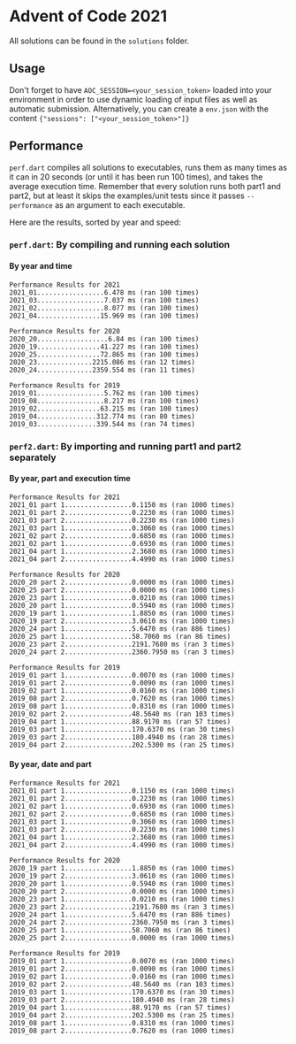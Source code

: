 # Advent of Code 2021
All solutions can be found in the `solutions` folder.
## Usage
Don't forget to have `AOC_SESSION=<your_session_token>` loaded into your environment in order to use dynamic loading of input files as well as automatic submission. Alternatively, you can create a `env.json` with the content `{"sessions": ["<your_session_token>"]}`


## Performance
`perf.dart` compiles all solutions to executables, runs them as many times as it can in 20 seconds (or until it has been run 100 times), and takes the average execution time. Remember that every solution runs both part1 and part2, but at least it skips the examples/unit tests since it passes `--performance` as an argument to each executable.

Here are the results, sorted by year and speed:

### `perf.dart`: By compiling and running each solution
#### By year and time
```
Performance Results for 2021
2021_01.................6.478 ms (ran 100 times)
2021_03.................7.037 ms (ran 100 times)
2021_02.................8.077 ms (ran 100 times)
2021_04................15.969 ms (ran 100 times)

Performance Results for 2020
2020_20..................6.84 ms (ran 100 times)
2020_19................41.227 ms (ran 100 times)
2020_25................72.865 ms (ran 100 times)
2020_23..............2215.086 ms (ran 12 times)
2020_24..............2359.554 ms (ran 11 times)

Performance Results for 2019
2019_01.................5.762 ms (ran 100 times)
2019_08.................8.217 ms (ran 100 times)
2019_02................63.215 ms (ran 100 times)
2019_04...............312.774 ms (ran 80 times)
2019_03...............339.544 ms (ran 74 times)
```
### `perf2.dart`: By importing and running part1 and part2 separately
#### By year, part and execution time
```
Performance Results for 2021
2021_01 part 1.................0.1150 ms (ran 1000 times)
2021_01 part 2.................0.2230 ms (ran 1000 times)
2021_03 part 2.................0.2230 ms (ran 1000 times)
2021_03 part 1.................0.3060 ms (ran 1000 times)
2021_02 part 2.................0.6850 ms (ran 1000 times)
2021_02 part 1.................0.6930 ms (ran 1000 times)
2021_04 part 1.................2.3680 ms (ran 1000 times)
2021_04 part 2.................4.4990 ms (ran 1000 times)

Performance Results for 2020
2020_20 part 2.................0.0000 ms (ran 1000 times)
2020_25 part 2.................0.0000 ms (ran 1000 times)
2020_23 part 1.................0.0210 ms (ran 1000 times)
2020_20 part 1.................0.5940 ms (ran 1000 times)
2020_19 part 1.................1.8850 ms (ran 1000 times)
2020_19 part 2.................3.0610 ms (ran 1000 times)
2020_24 part 1.................5.6470 ms (ran 886 times)
2020_25 part 1.................58.7060 ms (ran 86 times)
2020_23 part 2.................2191.7680 ms (ran 3 times)
2020_24 part 2.................2360.7950 ms (ran 3 times)

Performance Results for 2019
2019_01 part 1.................0.0070 ms (ran 1000 times)
2019_01 part 2.................0.0090 ms (ran 1000 times)
2019_02 part 1.................0.0160 ms (ran 1000 times)
2019_08 part 2.................0.7620 ms (ran 1000 times)
2019_08 part 1.................0.8310 ms (ran 1000 times)
2019_02 part 2.................48.5640 ms (ran 103 times)
2019_04 part 1.................88.9170 ms (ran 57 times)
2019_03 part 1.................170.6370 ms (ran 30 times)
2019_03 part 2.................180.4940 ms (ran 28 times)
2019_04 part 2.................202.5300 ms (ran 25 times)
```

#### By year, date and part
```
Performance Results for 2021
2021_01 part 1.................0.1150 ms (ran 1000 times)
2021_01 part 2.................0.2230 ms (ran 1000 times)
2021_02 part 1.................0.6930 ms (ran 1000 times)
2021_02 part 2.................0.6850 ms (ran 1000 times)
2021_03 part 1.................0.3060 ms (ran 1000 times)
2021_03 part 2.................0.2230 ms (ran 1000 times)
2021_04 part 1.................2.3680 ms (ran 1000 times)
2021_04 part 2.................4.4990 ms (ran 1000 times)

Performance Results for 2020
2020_19 part 1.................1.8850 ms (ran 1000 times)
2020_19 part 2.................3.0610 ms (ran 1000 times)
2020_20 part 1.................0.5940 ms (ran 1000 times)
2020_20 part 2.................0.0000 ms (ran 1000 times)
2020_23 part 1.................0.0210 ms (ran 1000 times)
2020_23 part 2.................2191.7680 ms (ran 3 times)
2020_24 part 1.................5.6470 ms (ran 886 times)
2020_24 part 2.................2360.7950 ms (ran 3 times)
2020_25 part 1.................58.7060 ms (ran 86 times)
2020_25 part 2.................0.0000 ms (ran 1000 times)

Performance Results for 2019
2019_01 part 1.................0.0070 ms (ran 1000 times)
2019_01 part 2.................0.0090 ms (ran 1000 times)
2019_02 part 1.................0.0160 ms (ran 1000 times)
2019_02 part 2.................48.5640 ms (ran 103 times)
2019_03 part 1.................170.6370 ms (ran 30 times)
2019_03 part 2.................180.4940 ms (ran 28 times)
2019_04 part 1.................88.9170 ms (ran 57 times)
2019_04 part 2.................202.5300 ms (ran 25 times)
2019_08 part 1.................0.8310 ms (ran 1000 times)
2019_08 part 2.................0.7620 ms (ran 1000 times)
```